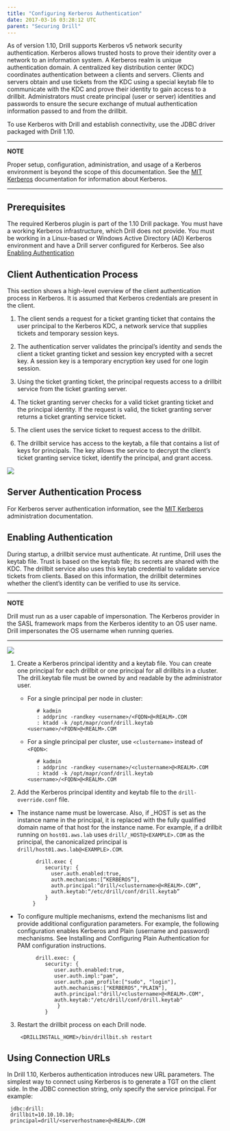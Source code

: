 ```yaml
---
title: "Configuring Kerberos Authentication"
date: 2017-03-16 03:28:12 UTC
parent: "Securing Drill"
---
```

As of version 1.10, Drill supports Kerberos v5 network security authentication.  Kerberos allows trusted hosts to prove their identity over a network to an information system.  A Kerberos realm is unique authentication domain. A centralized key distribution center (KDC) coordinates authentication between a clients and servers. Clients and servers obtain and use tickets from the KDC using a special keytab file to communicate with the KDC and prove their identity to gain access to a drillbit.  Administrators must create principal (user or server) identities and passwords to ensure the secure exchange of mutual authentication information passed to and from the drillbit. 

To use Kerberos with Drill and establish connectivity, use the JDBC driver packaged with Drill 1.10.

---
**NOTE**

Proper setup, configuration, administration, and usage of a Kerberos environment is beyond the scope of this documentation.  See the [MIT Kerberos](http://web.mit.edu/kerberos/ "MIT Kerberos") documentation for information about Kerberos.

---

## Prerequisites

The required Kerberos plugin is part of the 1.10 Drill package. You must have a working Kerberos infrastructure, which Drill does not provide. You must be working in a Linux-based or Windows Active Directory (AD) Kerberos environment and have a Drill server configured for Kerberos. See also [Enabling Authentication]({{site.baseurl}}/docs/configuring-kerberos-authentication/#enabling-authentication)

## Client Authentication Process 

This section shows a high-level overview of the client authentication process in Kerberos. It is assumed that Kerberos credentials are present in the client.

1. The client sends a request for a ticket granting ticket that contains the user principal to the Kerberos KDC, a network service that supplies tickets and temporary session keys. 

1. The authentication server validates the principal’s identity and sends the client a ticket granting ticket and session key encrypted with a secret key. A session key is a temporary encryption key used for one login session.

1. Using the ticket granting ticket, the principal requests access to a drillbit service from the ticket granting server.

1. The ticket granting server checks for a valid ticket granting ticket and the principal identity. If the request is valid, the ticket granting server returns a ticket granting service ticket.

1. The client uses the service ticket to request access to the drillbit.

1. The drillbit service has access to the keytab, a file that contains a list of keys for principals.  The key allows the service to decrypt the client’s ticket granting service ticket, identify the principal, and grant access.  

![]({{site.baseurl}}/docs/img/kerberauthprocess.png)


## Server Authentication Process
For Kerberos server authentication information, see the [MIT Kerberos](http://web.mit.edu/kerberos/ "MIT Kerberos") administration documentation. 


## Enabling Authentication
During startup, a drillbit service must authenticate. At runtime, Drill uses the keytab file. Trust is based on the keytab file; its secrets are shared with the KDC. The drillbit service also uses this keytab credential to validate service tickets from clients. Based on this information, the drillbit determines whether the client’s identity can be verified to use its service. 

---
**NOTE**

Drill must  run as a user capable of impersonation. The Kerberos provider in the SASL framework maps from the Kerberos identity to an OS user name. Drill impersonates the OS username when running queries. 

---  

![]({{site.baseurl}}/docs/img/kerberclientserver.png)
 

1. Create a Kerberos principal identity and a keytab file.  You can create one principal for each drillbit or one principal for all drillbits in a cluster. The drill.keytab file must be owned by and readable by the administrator user.  
 
   * For a single principal per node in cluster:
       

            # kadmin  
			: addprinc -randkey <username>/<FQDN>@<REALM>.COM  
			: ktadd -k /opt/mapr/conf/drill.keytab <username>/<FQDN>@<REALM>.COM  


   * For a single principal per cluster, use `<clustername>` instead of `<FQDN>`: 
       

            # kadmin  
			: addprinc -randkey <username>/<clustername>@<REALM>.COM  
			: ktadd -k /opt/mapr/conf/drill.keytab <username>/<FQDN>@<REALM>.COM
       

2. Add the Kerberos principal identity and keytab file to the `drill-override.conf` file.  
  
 * The instance name must be lowercase. Also, if \_HOST is set as the instance name in the principal, it is replaced with the fully qualified domain name of that host for the instance name. For example, if a drillbit running on `host01.aws.lab` uses `drill/_HOST@<EXAMPLE>.COM` as the principal, the canonicalized principal is `drill/host01.aws.lab@<EXAMPLE>.COM`. 
 
   
             drill.exec {  
   			    security: {  
 			      user.auth.enabled:true,  
 			      auth.mechanisms:[“KERBEROS”],  
 			      auth.principal:“drill/<clustername>@<REALM>.COM”,  
 			      auth.keytab:“/etc/drill/conf/drill.keytab”  
				}  
			}  
    
 * To configure multiple mechanisms, extend the mechanisms list and provide additional configuration parameters. For example, the following configuration enables Kerberos and Plain (username and password) mechanisms. See Installing and Configuring Plain Authentication for PAM configuration instructions. 
   
 
             drill.exec: {  
              	security: {  
              	   user.auth.enabled:true,  
              	   user.auth.impl:"pam",  
              	   user.auth.pam_profile:["sudo", "login"],  
              	   auth.mechanisms:["KERBEROS","PLAIN"],  
              	   auth.principal:"drill/<clustername>@<REALM>.COM",  
              	   auth.keytab:"/etc/drill/conf/drill.keytab"  
              		}  
              	}  
   
3. Restart the drillbit process on each Drill node.  
   
        <DRILLINSTALL_HOME>/bin/drillbit.sh restart 
 


## Using Connection URLs

In Drill 1.10, Kerberos authentication introduces new URL parameters. The simplest way to connect using Kerberos is to generate a TGT on the client side. In the JDBC connection string, only specify the service principal. For example:

     jdbc:drill:  
     drillbit=10.10.10.10;  
     principal=drill/<serverhostname>@<REALM>.COM  


